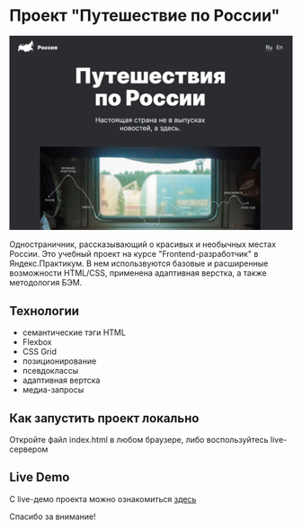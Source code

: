 # Проект "Путешествие по России"

![Скриншот сайта](https://github.com/dev0x451/russian-travel/blob/main/images/site-screenshot.jpg)

Одностраничник, рассказывающий о красивых и необычных местах России.
Это учебный проект на курсе "Frontend-разработчик" в Яндекс.Практикум.
В нем использвуются базовые и расширенные возможности HTML/CSS, применена адаптивная верстка, а также методология БЭМ.
## Технологии
* семантические тэги HTML
* Flexbox
* CSS Grid
* позиционирование
* псевдоклассы
* адаптивная вертска
* медиа-запросы

## Как запустить проект локально
Откройте файл index.html в любом браузере, либо воспользуйтесь live-сервером

## Live Demo
С live-демо проекта можно ознакомиться [здесь](https://russian-travel-bay.vercel.app/)

Спасибо за внимание!
